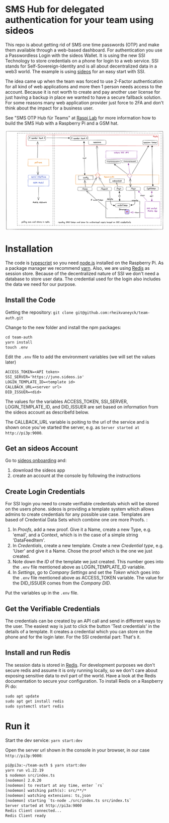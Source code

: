 # SMS Hub for delegated authentication for your team using sideos
This repo is about getting rid of SMS one time passwords (OTP) and make them available through a web-based dashboard. For authentication you use a Passwordless Login with the sideos Wallet. It is using the new SSI Technology to store credentials on a phone for login to a web service. SSI stands for Self-Sovereign-Identity and is all about decentralized data in a web3 world. The example is using [sideos](https://sideos.io) for an easy start with SSI. 

The idea came up when the team was forced to use 2-Factor authentication for all kind of web applications and more then 1 person needs access to the account. Because it is not worth to create and pay another user license for just having a backup in place we wanted to have a secure fallback solution. For some reasons many web application provider just force to 2FA and don't think about the impact for a business user.

See "SMS OTP Hub für Teams" at [Raspi Lab](https://raspilab.org/computer-und-internet/sms-otp-hub-fuer-teams/#more-1875) for more information how to build the SMS Hub with a Raspberry Pi and a GSM hat. 

![Overview](team_auth.png)

# Installation
The code is [typescript](https://www.typescriptlang.org/) so you need [node.js](https://nodejs.org/en/) installed on the Raspberry Pi. As a package manager we recommend [yarn](https://yarnpkg.com/). Also, we are using [Redis](https://redis.io/) as session store. Because of the decentralized nature of SSI we don't need a database to store user data. The credential used for the login also includes the data we need for our purpose. 

## Install the Code
Getting the repository:
`git clone git@github.com:rheikvaneyck/team-auth.git`

Change to the new folder and install the npm packages:
```
cd team-auth
yarn install
touch .env 
```

Edit the `.env` file to add the environment variables (we will set the values later)
```
ACCESS_TOKEN=<API token>
SSI_SERVER='https://juno.sideos.io'
LOGIN_TEMPLATE_ID=<template id>
CALLBACK_URL=<server url>
DID_ISSUER=<did>
```
The values for the variables ACCESS_TOKEN, SSI_SERVER, LOGIN_TEMPLATE_ID, and DID_ISSUER are set based on information from the sideos account as describefd below. 

The CALLBACK_URL variable is poiting to the url of the service and is shown once you've started the server, e.g. as `Server started at http://pi3p:9000`.

## Get an sideos Account
Go to [sideos onboarding](https://juno.sideos.io/plan-onboarding/1) and: 
1. download the sideos app
2. create an account at the console by following the instructions

## Create Login Credentials
For SSI login you need to create verifiable credentials which will be stored on the users phone. sideos is providing a template system which allows admins to create credentials for any possible use case. Templates are based of Credential Data Sets which combine one ore more Proofs. :
1. In _Proofs_, add a new proof. Give it a Name, create a new Type, e.g. 'email', and a Context, which is in the case of a simple string 'DataFeedItem'.
2. In _Credentials_, create a new template. Create a new _Credential type_, e.g. 'User' and give it a Name. Chose the proof which is the one we just created. 
3. Note down the _ID_ of the template we just created. This number goes into the `.env` file mentioned above as LOGIN_TEMPLATE_ID variable. 
4. In _Settings_, go to _Company Settings_ and set the _Token_ which goes into the `.env` file mentioned above as ACCESS_TOKEN variable. The value for the DID_ISSUER comes from the _Company DID_. 

Put the variables up in the `.env` file.

## Get the Verifiable Credentials
The credentials can be created by an API call and send in different ways to the user. The easiest way is just to click the button 'Test credentials' in the details of a template. It creates a credential which you can store on the phone and for the login later. For the SSI credential part: That's it. 

## Install and run Redis
The session data is stored in [Redis](https://redis.io/). For development purposes we don't secure redis and assume it is only running locally, so we don't care about exposing sensitive data to evil part of the world. Have a look at the Redis documentation to secure your configuration. To install Redis on a Raspberry Pi do:
```
sudo apt update
sudo apt get install redis
sudo systemctl start redis
```

# Run it
Start the dev service:
`yarn start:dev`

Open the server url shown in the console in your browser, in our case `http://pi3p:9000`:
```
pi@pi3a:~/team-auth $ yarn start:dev
yarn run v1.22.19
$ nodemon src/index.ts
[nodemon] 2.0.20
[nodemon] to restart at any time, enter `rs`
[nodemon] watching path(s): src/**/*
[nodemon] watching extensions: ts,json
[nodemon] starting `ts-node ./src/index.ts src/index.ts`
Server started at http://pi3a:9000
Redis Client connected...
Redis Client ready
``` 
